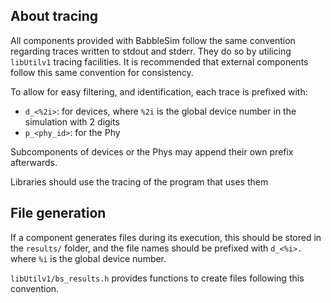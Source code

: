 ## About tracing

All components provided with BabbleSim follow the same convention regarding
traces written to stdout and stderr.
They do so by utilicing `libUtilv1` tracing facilities.
It is recommended that external components follow this same convention for
consistency.

To allow for easy filtering, and identification, each trace is prefixed with:

* `d_<%2i>`: for devices, where `%2i` is the global device number in the
  simulation with 2 digits
* `p_<phy_id>`: for the Phy

Subcomponents of devices or the Phys may append their own prefix afterwards.

Libraries should use the tracing of the program that uses them

## File generation

If a component generates files during its execution, this should be stored in
the `results/` folder, and the file names should be prefixed with `d_<%i>.`
where `%i` is the global device number.

`libUtilv1/bs_results.h` provides functions to create files following this
convention.
